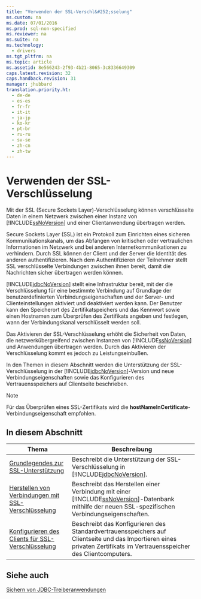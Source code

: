 ```yaml
---
title: "Verwenden der SSL-Verschl&#252;sselung"
ms.custom: na
ms.date: 07/01/2016
ms.prod: sql-non-specified
ms.reviewer: na
ms.suite: na
ms.technology: 
  - drivers
ms.tgt_pltfrm: na
ms.topic: article
ms.assetid: 8e566243-2f93-4b21-8065-3c8336649309
caps.latest.revision: 32
caps.handback.revision: 31
manager: jhubbard
translation.priority.ht: 
  - de-de
  - es-es
  - fr-fr
  - it-it
  - ja-jp
  - ko-kr
  - pt-br
  - ru-ru
  - sv-se
  - zh-cn
  - zh-tw
---
```

# Verwenden der SSL-Verschl&#252;sselung
  Mit der SSL \(Secure Sockets Layer\)\-Verschlüsselung können verschlüsselte Daten in einem Netzwerk zwischen einer Instanz von [!INCLUDE[ssNoVersion](../content/includes/ssNoVersion_md.md)] und einer Clientanwendung übertragen werden.  
  
 Secure Sockets Layer \(SSL\) ist ein Protokoll zum Einrichten eines sicheren Kommunikationskanals, um das Abfangen von kritischen oder vertraulichen Informationen im Netzwerk und bei anderen Internetkommunikationen zu verhindern. Durch SSL können der Client und der Server die Identität des anderen authentifizieren. Nach dem Authentifizieren der Teilnehmer stellt SSL verschlüsselte Verbindungen zwischen ihnen bereit, damit die Nachrichten sicher übertragen werden können.  
  
 [!INCLUDE[jdbcNoVersion](../content/includes/jdbcNoVersion_md.md)] stellt eine Infrastruktur bereit, mit der die Verschlüsselung für eine bestimmte Verbindung auf Grundlage der benutzerdefinierten Verbindungseigenschaften und der Server\- und Clienteinstellungen aktiviert und deaktiviert werden kann. Der Benutzer kann den Speicherort des Zertifikatspeichers und das Kennwort sowie einen Hostnamen zum Überprüfen des Zertifikats angeben und festlegen, wann der Verbindungskanal verschlüsselt werden soll.  
  
 Das Aktivieren der SSL\-Verschlüsselung erhöht die Sicherheit von Daten, die netzwerkübergreifend zwischen Instanzen von [!INCLUDE[ssNoVersion](../content/includes/ssNoVersion_md.md)] und Anwendungen übertragen werden. Durch das Aktivieren der Verschlüsselung kommt es jedoch zu Leistungseinbußen.  
  
 In den Themen in diesem Abschnitt werden die Unterstützung der SSL\-Verschlüsselung in der [!INCLUDE[jdbcNoVersion](../content/includes/jdbcNoVersion_md.md)]\-Version und neue Verbindungseigenschaften sowie das Konfigurieren des Vertrauensspeichers auf Clientseite beschrieben.  
  
> [!NOTE]  
>  Für das Überprüfen eines SSL\-Zertifikats wird die **hostNameInCertificate**\-Verbindungseigenschaft empfohlen.  
  
## In diesem Abschnitt  
  
|Thema|Beschreibung|  
|-----------|------------------|  
|[Grundlegendes zur SSL-Unterstützung](../content/Understanding-SSL-Support.md)|Beschreibt die Unterstützung der SSL\-Verschlüsselung in [!INCLUDE[jdbcNoVersion](../content/includes/jdbcNoVersion_md.md)].|  
|[Herstellen von Verbindungen mit SSL-Verschlüsselung](../content/Connecting-with-SSL-Encryption.md)|Beschreibt das Herstellen einer Verbindung mit einer [!INCLUDE[ssNoVersion](../content/includes/ssNoVersion_md.md)]\-Datenbank mithilfe der neuen SSL\-spezifischen Verbindungseigenschaften.|  
|[Konfigurieren des Clients für SSL-Verschlüsselung](../content/Configuring-the-Client-for-SSL-Encryption.md)|Beschreibt das Konfigurieren des Standardvertrauensspeichers auf Clientseite und das Importieren eines privaten Zertifikats im Vertrauensspeicher des Clientcomputers.|  
  
## Siehe auch  
 [Sichern von JDBC-Treiberanwendungen](../content/Securing-JDBC-Driver-Applications.md)  
  
  